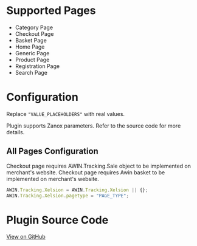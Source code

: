 
# Supported Pages

- Category Page
- Checkout Page
- Basket Page
- Home Page
- Generic Page
- Product Page
- Registration Page
- Search Page

# Configuration

Replace `"VALUE_PLACEHOLDERS"` with real values.

Plugin supports Zanox parameters. Refer to the source code for more
details.

## All Pages Configuration

Checkout page requires AWIN.Tracking.Sale object to be implemented on
merchant's website. Checkout page requires Awin basket to be implemented
on merchant's website.

``` javascript
AWIN.Tracking.Xelsion = AWIN.Tracking.Xelsion || {};
AWIN.Tracking.Xelsion.pagetype = "PAGE_TYPE";
```



# Plugin Source Code

[View on
GitHub](https://github.com/awin/awin-tracking/blob/master/web/thirdparty/xelsion.js)